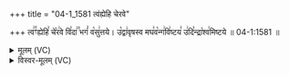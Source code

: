 +++
title = "04-1_1581 त्वंह्येहि चेरवे"

+++
त्व꣢꣫ꣳह्येहि꣣ चे꣡र꣢वे वि꣣दा꣢꣫ भगं꣣ व꣡सु꣢त्तये। उ꣡द्वा꣢वृषस्व मघ꣣व꣡न्ग꣢वि꣢ष्टय꣣ उ꣢दि꣣न्द्रा꣡श्व꣢मिष्टये ॥ 04-1:1581 ॥

<details><summary>मूलम् (VC)</summary>

त्व꣢꣫ꣳ ह्येहि꣣ चे꣡र꣢वे वि꣣दा꣢꣫ भगं꣣ व꣡सु꣢त्तये । उ꣡द्वा꣢वृषस्व मघव꣣न् ग꣡वि꣢ष्टय꣣ उ꣢दि꣣न्द्रा꣡श्व꣢मिष्टये ॥१५८१॥
</details>

<details><summary>विस्वर-मूलम् (VC)</summary>

त्वꣳ ह्येहि चेरवे विदा भगं वसुत्तये । उद्वावृषस्व मघवन् गविष्टय उदिन्द्राश्वमिष्टये ॥१५८१॥
</details>